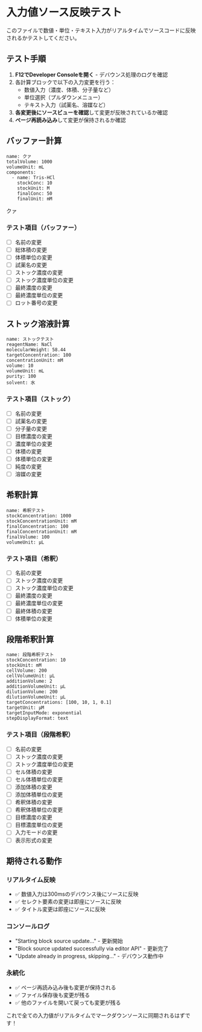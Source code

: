 # 入力値ソース反映テスト

このファイルで数値・単位・テキスト入力がリアルタイムでソースコードに反映されるかテストしてください。

## テスト手順

1. **F12でDeveloper Consoleを開く** - デバウンス処理のログを確認
2. 各計算ブロックで以下の入力変更を行う：
   - 数値入力（濃度、体積、分子量など）
   - 単位選択（プルダウンメニュー）
   - テキスト入力（試薬名、溶媒など）
3. **各変更後にソースビューを確認**して変更が反映されているか確認
4. **ページ再読み込み**して変更が保持されるか確認

## バッファー計算

```buffer
name: クァ
totalVolume: 1000
volumeUnit: mL
components:
  - name: Tris-HCl
    stockConc: 10
    stockUnit: M
    finalConc: 50
    finalUnit: mM
```
クァ
### テスト項目（バッファー）
- [ ] 名前の変更
- [ ] 総体積の変更
- [ ] 体積単位の変更
- [ ] 試薬名の変更
- [ ] ストック濃度の変更
- [ ] ストック濃度単位の変更
- [ ] 最終濃度の変更
- [ ] 最終濃度単位の変更
- [ ] ロット番号の変更

## ストック溶液計算

```stock
name: ストックテスト
reagentName: NaCl
molecularWeight: 58.44
targetConcentration: 100
concentrationUnit: mM
volume: 10
volumeUnit: mL
purity: 100
solvent: 水
```

### テスト項目（ストック）
- [ ] 名前の変更
- [ ] 試薬名の変更
- [ ] 分子量の変更
- [ ] 目標濃度の変更
- [ ] 濃度単位の変更
- [ ] 体積の変更
- [ ] 体積単位の変更
- [ ] 純度の変更
- [ ] 溶媒の変更

## 希釈計算

```dilution
name: 希釈テスト
stockConcentration: 1000
stockConcentrationUnit: mM
finalConcentration: 100
finalConcentrationUnit: mM
finalVolume: 100
volumeUnit: µL
```

### テスト項目（希釈）
- [ ] 名前の変更
- [ ] ストック濃度の変更
- [ ] ストック濃度単位の変更
- [ ] 最終濃度の変更
- [ ] 最終濃度単位の変更
- [ ] 最終体積の変更
- [ ] 体積単位の変更

## 段階希釈計算

```serial-dilution
name: 段階希釈テスト
stockConcentration: 10
stockUnit: mM
cellVolume: 200
cellVolumeUnit: µL
additionVolume: 2
additionVolumeUnit: µL
dilutionVolume: 200
dilutionVolumeUnit: µL
targetConcentrations: [100, 10, 1, 0.1]
targetUnit: µM
targetInputMode: exponential
stepDisplayFormat: text
```

### テスト項目（段階希釈）
- [ ] 名前の変更
- [ ] ストック濃度の変更
- [ ] ストック濃度単位の変更
- [ ] セル体積の変更
- [ ] セル体積単位の変更
- [ ] 添加体積の変更
- [ ] 添加体積単位の変更
- [ ] 希釈体積の変更
- [ ] 希釈体積単位の変更
- [ ] 目標濃度の変更
- [ ] 目標濃度単位の変更
- [ ] 入力モードの変更
- [ ] 表示形式の変更

## 期待される動作

### リアルタイム反映
- ✅ 数値入力は300msのデバウンス後にソースに反映
- ✅ セレクト要素の変更は即座にソースに反映
- ✅ タイトル変更は即座にソースに反映

### コンソールログ
- "Starting block source update..." - 更新開始
- "Block source updated successfully via editor API" - 更新完了
- "Update already in progress, skipping..." - デバウンス動作中

### 永続化
- ✅ ページ再読み込み後も変更が保持される
- ✅ ファイル保存後も変更が残る
- ✅ 他のファイルを開いて戻っても変更が残る

これで全ての入力値がリアルタイムでマークダウンソースに同期されるはずです！